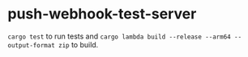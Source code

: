 # push-webhook-test-server

`cargo test` to run tests and `cargo lambda build --release --arm64 --output-format zip` to build.
